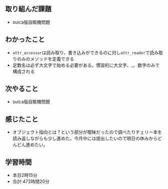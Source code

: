 ## 取り組んだ課題
- suica版自販機問題
## わかったこと
- `attr_accessor`は読み取り、書き込みができるのに対し`attr_reader`で読み取りのみのメソッドを定義できる
- 定数名は必ず大文字で始める必要がある。慣習的に大文字、_、数字のみで構成される
## 次やること
- suica版自販機問題
## 感じたこと
- オブジェクト指向とは？という部分が曖昧だったので調べたりチェリー本を読み返しながらも少し進めた。今月中には提出したいので明日の休みからどんどん進めたい。
## 学習時間
- 本日2時15分<br>
- 合計:472時間20分
